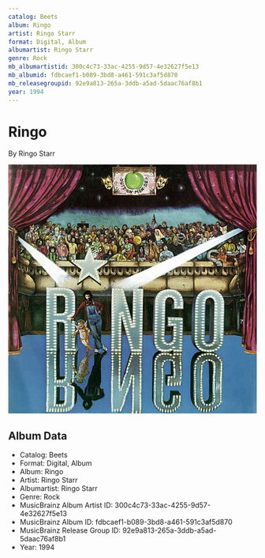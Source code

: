 ```yaml
---
catalog: Beets
album: Ringo
artist: Ringo Starr
format: Digital, Album
albumartist: Ringo Starr
genre: Rock
mb_albumartistid: 300c4c73-33ac-4255-9d57-4e32627f5e13
mb_albumid: fdbcaef1-b089-3bd8-a461-591c3af5d870
mb_releasegroupid: 92e9a813-265a-3ddb-a5ad-5daac76af8b1
year: 1994
---
```


# Ringo

By Ringo Starr

![](../../assets/beetscovers/Ringo_Starr-Ringo.jpg)

## Album Data

- Catalog: Beets
- Format: Digital, Album
- Album: Ringo
- Artist: Ringo Starr
- Albumartist: Ringo Starr
- Genre: Rock
- MusicBrainz Album Artist ID: 300c4c73-33ac-4255-9d57-4e32627f5e13
- MusicBrainz Album ID: fdbcaef1-b089-3bd8-a461-591c3af5d870
- MusicBrainz Release Group ID: 92e9a813-265a-3ddb-a5ad-5daac76af8b1
- Year: 1994

